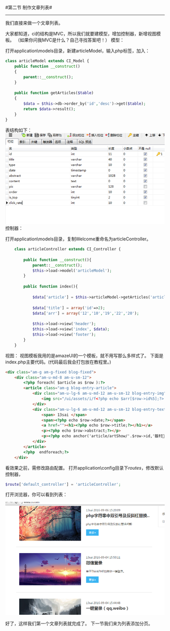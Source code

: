 ﻿#第二节 制作文章列表#

------

我们直接来做一个文章列表。

大家都知道，ci的结构是MVC，所以我们就要建模型，增加控制器，新增视图模板。 （如果你问我MVC是什么？自己寻找答案吧！）
模型：

打开application\models目录，新建articleModel，输入php标签，加入：
```php
class articleModel extends CI_Model {
	public function __construct()
	{
		parent::__construct(); 
	}

	public function getArticles($table)
	{
		$data = $this->db->order_by('id','desc')->get($table);
		return $data->result();
	}
}
```
表结构如下：
![image](images/2-1.png)
控制器：

打开application\models目录，复制Welcome重命名为articleController。
```php
	class articleController extends CI_Controller {

		public function __construct(){
	        parent::__construct();
	        $this->load->model('articleModel');
	    }

	    public function index(){

	        $data['article'] = $this->articleModel->getArticles('article');
	        
	        $data['title'] = array('id'=>2);
	        $data['arr'] = array('12','10','19','22','20');
	        
	        $this->load->view('header');
	        $this->load->view('index', $data);
	        $this->load->view('footer');
	    }
	}
```
视图：
视图模板我用的是amazeUI的一个模板，就不用写那么多样式了。
下面是index.php主要代码。(代码最后我会打包放在教程里。)
```html
<div class="am-g am-g-fixed blog-fixed">
    <div class="am-u-md-8 am-u-sm-12">
		<?php foreach( $article as $row ):?>
        <article class="am-g blog-entry-article">
            <div class="am-u-lg-6 am-u-md-12 am-u-sm-12 blog-entry-img">
                <img src="/ui/assets/i/f<?php echo $arr[$row->id%5];?>.jpg" alt="" class="am-u-sm-12">
            </div>
            <div class="am-u-lg-6 am-u-md-12 am-u-sm-12 blog-entry-text">
                <span> 13sai </span>
                <span><?php echo $row->date;?></span>
                <a href=""><h1><?php echo $row->title;?></h1></a>
                <p><?php echo $row->abstract;?></p>
                <p><?php echo anchor('article/artShow/'.$row->id,'鏇村&raquo;','class="am-btn am-btn-secondary"')?></p>
            </div>
        </article>
		<?php  endforeach;?>
    </div>
```


看效果之前，需修改路由配置。
打开application\config目录下*routes*，修改默认控制器，
```php
$route['default_controller'] = 'articleController';
```
打开浏览器，你可以看到列表：

![image](images/2-2.png)


好了，这样我们第一个文章列表就完成了。
下一节我们来为列表添加分页。

